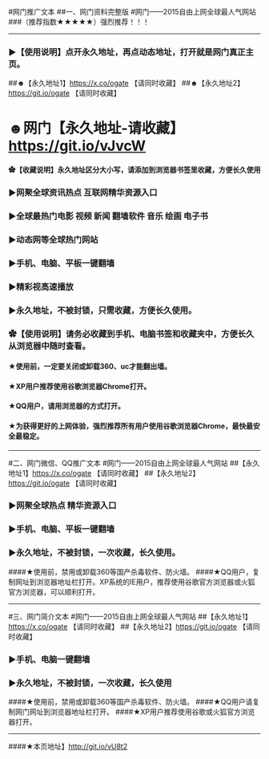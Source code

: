 #网门推广文本
##一、网门资料完整版
#网门——2015自由上网全球最人气网站
###（推荐指数★★★★★）强烈推荐！！！
***
### ►【使用说明】点开永久地址，再点动态地址，打开就是网门真正主页。
##☻【永久地址1】https://x.co/ogate 【请同时收藏】
##☻【永久地址2】https://git.io/ogate 【请同时收藏】
# ☻网门【永久地址-请收藏】https://git.io/vJvcW
#### ✿【收藏说明】永久地址区分大小写，请添加到浏览器书签里收藏，方便长久使用
### ►网聚全球资讯热点 互联网精华资源入口
### ►全球最热门电影 视频 新闻 翻墙软件 音乐 绘画 电子书
### ►动态网等全球热门网站
### ►手机、电脑、平板一键翻墙
### ►精彩视高速播放
### ►永久地址，不被封锁，只需收藏，方便长久使用。

### ✿【使用说明】请务必收藏到手机、电脑书签和收藏夹中，方便长久从浏览器中随时查看。
#### ★使用前，一定要关闭或卸载360、uc才能翻出墙。
#### ★XP用户推荐使用谷歌浏览器Chrome打开。
#### ★QQ用户，请用浏览器的方式打开。
#### ★为获得更好的上网体验，强烈推荐所有用户使用谷歌浏览器Chrome，最快最安全最稳定。 

***
#二、网门微信、QQ推广文本
#网门——2015自由上网全球最人气网站
##【永久地址1】https://x.co/ogate 【请同时收藏】
##【永久地址2】https://git.io/ogate 【请同时收藏】
### ►网聚全球热点 精华资源入口
### ►手机、电脑、平板一键翻墙
### ►永久地址，不被封锁，一次收藏，长久使用。
####★使用前，禁用或卸载360等国产杀毒软件、防火墙。
####★QQ用户，复制网址到浏览器地址栏打开。XP系统的IE用户，推荐使用谷歌官方浏览器或火狐官方浏览器，可以顺利打开。

***
#三、网门简介文本
#网门——2015自由上网全球最人气网站
##【永久地址1】https://x.co/ogate 【请同时收藏】
##【永久地址2】https://git.io/ogate 【请同时收藏】
### ►手机、电脑一键翻墙
### ►永久地址，不被封锁，一次收藏，长久使用
####★使用前，禁用或卸载360等国产杀毒软件、防火墙。
####★QQ用户请复制网门网址到浏览器地址栏打开。
####★XP用户推荐使用谷歌或火狐官方浏览器打开。
***
####★本页地址】http://git.io/vU8t2 




